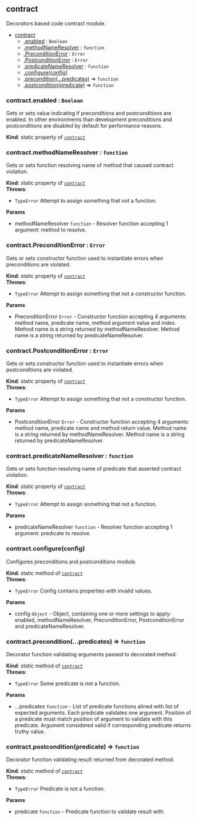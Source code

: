 <a name="module_contract"></a>

## contract
Decorators based code contract module.


* [contract](#module_contract)
    * [.enabled](#module_contract.enabled) : <code>Boolean</code>
    * [.methodNameResolver](#module_contract.methodNameResolver) : <code>function</code>
    * [.PreconditionError](#module_contract.PreconditionError) : <code>Error</code>
    * [.PostconditionError](#module_contract.PostconditionError) : <code>Error</code>
    * [.predicateNameResolver](#module_contract.predicateNameResolver) : <code>function</code>
    * [.configure(config)](#module_contract.configure)
    * [.precondition(...predicates)](#module_contract.precondition) ⇒ <code>function</code>
    * [.postcondition(predicate)](#module_contract.postcondition) ⇒ <code>function</code>

<a name="module_contract.enabled"></a>

### contract.enabled : <code>Boolean</code>
Gets or sets value indicating if preconditions and postconditions are enabled.
In other environments than development preconditions and postconditions are disabled by default for performance reasons.

**Kind**: static property of <code>[contract](#module_contract)</code>  
<a name="module_contract.methodNameResolver"></a>

### contract.methodNameResolver : <code>function</code>
Gets or sets function resolving name of method that caused contract violation.

**Kind**: static property of <code>[contract](#module_contract)</code>  
**Throws**:

- <code>TypeError</code> Attempt to assign something that not a function.

**Params**

- methodNameResolver <code>function</code> - Resolver function accepting 1 argument: method to resolve.

<a name="module_contract.PreconditionError"></a>

### contract.PreconditionError : <code>Error</code>
Gets or sets constructor function used to instantiate errors when preconditions are violated.

**Kind**: static property of <code>[contract](#module_contract)</code>  
**Throws**:

- <code>TypeError</code> Attempt to assign something that not a constructor function.

**Params**

- PreconditionError <code>Error</code> - Constructor function accepting 4 arguments: method name, predicate name, method argument value and index.
Method name is a string returned by methodNameResolver.
Method name is a string returned by predicateNameResolver.

<a name="module_contract.PostconditionError"></a>

### contract.PostconditionError : <code>Error</code>
Gets or sets constructor function used to instantiate errors when postconditions are violated.

**Kind**: static property of <code>[contract](#module_contract)</code>  
**Throws**:

- <code>TypeError</code> Attempt to assign something that not a constructor function.

**Params**

- PostconditionError <code>Error</code> - Constructor function accepting 4 arguments: method name, predicate name and method return value.
Method name is a string returned by methodNameResolver.
Method name is a string returned by predicateNameResolver.

<a name="module_contract.predicateNameResolver"></a>

### contract.predicateNameResolver : <code>function</code>
Gets or sets function resolving name of predicate that asserted contract violation.

**Kind**: static property of <code>[contract](#module_contract)</code>  
**Throws**:

- <code>TypeError</code> Attempt to assign something that not a function.

**Params**

- predicateNameResolver <code>function</code> - Resolver function accepting 1 argument: predicate to resolve.

<a name="module_contract.configure"></a>

### contract.configure(config)
Configures preconditions and postconditions module.

**Kind**: static method of <code>[contract](#module_contract)</code>  
**Throws**:

- <code>TypeError</code> Config contains properties with invalid values.

**Params**

- config <code>Object</code> - Object, containing one or more settings to apply: enabled, methodNameResolver, PreconditionError, PostconditionError and predicateNameResolver.

<a name="module_contract.precondition"></a>

### contract.precondition(...predicates) ⇒ <code>function</code>
Decorator function validating arguments passed to decorated method.

**Kind**: static method of <code>[contract](#module_contract)</code>  
**Throws**:

- <code>TypeError</code> Some predicate is not a function.

**Params**

- ...predicates <code>function</code> - List of predicate functions alined with list of expected arguments.
Each predicate validates one argument.
Position of a predicate must match position of argument to validate with this predicate.
Argument considered valid if corresponding predicate returns truthy value.

<a name="module_contract.postcondition"></a>

### contract.postcondition(predicate) ⇒ <code>function</code>
Decorator function validating result returned from decorated method.

**Kind**: static method of <code>[contract](#module_contract)</code>  
**Throws**:

- <code>TypeError</code> Predicate is not a function.

**Params**

- predicate <code>function</code> - Predicate function to validate result with.

